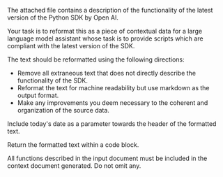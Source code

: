 The attached file contains a description of the functionality of the latest version of the Python SDK by Open AI. 

Your task is to reformat this as a piece of contextual data for a large language model assistant whose task is to provide scripts which are compliant with the latest version of the SDK. 

The text should be reformatted using the following directions:

- Remove all extraneous text that does not directly describe the functionality of the SDK. 
- Reformat the text for machine readability but use markdown as the output format.
- Make any improvements you deem necessary to the coherent and organization of the source data. 

Include today's date as a parameter towards the header of the formatted text.  

Return the formatted text within a code block. 

All functions described in the input document must be included in the context document generated. Do not omit any.


